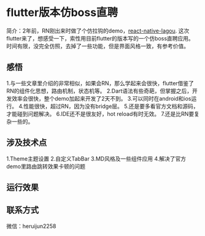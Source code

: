 # flutter版本仿boss直聘
简介：2年前，RN刚出来时做了个仿拉钩的demo，[react-native-lagou](https://github.com/heruijun/react-native-lagou).
这次flutter来了，想感受一下，索性用目前flutter的版本写的一个仿boss直聘应用。
时间有限，没完全仿照，去掉了一些功能，但是界面风格一致，有参考价值。

## 感悟
1.与一些文章里介绍的非常相似，如果会RN，那么学起来会很快，flutter借鉴了RN的组件化思想，路由机制，状态机等。
2.Dart语法有些奇葩，但掌握之后，开发效率会很快，整个demo加起来开发了2天不到。
3.可以同时在android和ios运行。
4.性能很快，超过RN，因为没有bridge层。
5.还是要多看官方文档和源码，才能碰到问题解决。
6.IDE还不是很友好，hot reload有时无效。
7.还是比RN要复杂一些的。

## 涉及技术点
1.Theme主题设置
2.自定义TabBar
3.MD风格及一些组件应用
4.解决了官方demo里路由跳转效果卡顿的问题

## 运行效果


## 联系方式
微信：heruijun2258


